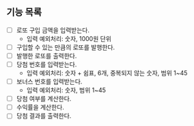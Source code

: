 ## 기능 목록
- [ ] 로또 구입 금액을 입력받는다.
  - 입력 예외처리: 숫자, 1000원 단위
- [ ] 구입할 수 있는 만큼의 로또를 발행한다.
- [ ] 발행한 로또를 출력한다.
- [ ] 당첨 번호를 입력받는다.
  - 입력 예외처리: 숫자 + 쉼표, 6개, 중복되지 않는 숫자, 범위 1~45
- [ ] 보너스 번호를 입력받는다.
  - 입력 예외처리: 숫자, 범위 1~45
- [ ] 당첨 여부를 계산한다.
- [ ] 수익률을 계산한다.
- [ ] 당첨 결과를 출력한다.